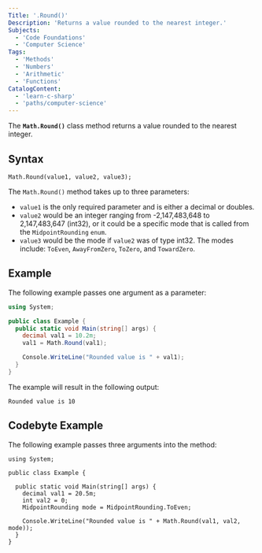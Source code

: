 ```yaml
---
Title: '.Round()'
Description: 'Returns a value rounded to the nearest integer.'
Subjects:
  - 'Code Foundations'
  - 'Computer Science'
Tags:
  - 'Methods'
  - 'Numbers'
  - 'Arithmetic'
  - 'Functions'
CatalogContent:
  - 'learn-c-sharp'
  - 'paths/computer-science'
---
```


The **`Math.Round()`** class method returns a value rounded to the nearest integer.

## Syntax

```pseudo
Math.Round(value1, value2, value3);
```

The `Math.Round()` method takes up to three parameters:

- `value1` is the only required parameter and is either a decimal or doubles.
- `value2` would be an integer ranging from -2,147,483,648 to 2,147,483,647 (int32), or it could be a specific mode that is called from the `MidpointRounding` `enum`.
- `value3` would be the mode if `value2` was of type int32. The modes include: `ToEven`, `AwayFromZero`, `ToZero`, and `TowardZero`.

## Example

The following example passes one argument as a parameter:

```cs
using System;

public class Example {
  public static void Main(string[] args) {
    decimal val1 = 10.2m;
    val1 = Math.Round(val1);

    Console.WriteLine("Rounded value is " + val1);
  }
}
```

The example will result in the following output:

```shell
Rounded value is 10
```

## Codebyte Example

The following example passes three arguments into the method:

```codebyte/csharp
using System;

public class Example {

  public static void Main(string[] args) {
    decimal val1 = 20.5m;
    int val2 = 0;
    MidpointRounding mode = MidpointRounding.ToEven;

    Console.WriteLine("Rounded value is " + Math.Round(val1, val2, mode));
  }
}
```

